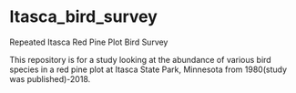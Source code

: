# Itasca_bird_survey
Repeated Itasca Red Pine Plot Bird Survey

This repository is for a study looking at the abundance of various bird species in a red pine plot at Itasca State Park, Minnesota from 1980(study was published)-2018.
